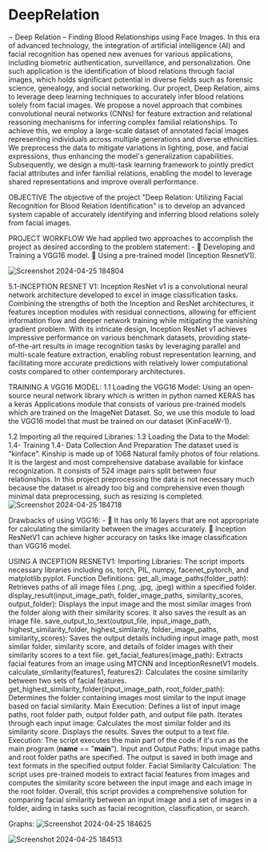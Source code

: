 # DeepRelation

¬ Deep Relation – Finding Blood Relationships using Face Images.
                            In this era of advanced technology, the integration of artificial intelligence (AI) and facial recognition has opened new avenues for various applications, including biometric authentication, surveillance, and personalization. One such application is the identification of blood relations through facial images, which holds significant potential in diverse fields such as forensic science, genealogy, and social networking.
               Our project, Deep Relation, aims to leverage deep learning techniques to accurately infer blood relations solely from facial images. We propose a novel approach that combines convolutional neural networks (CNNs) for feature extraction and relational reasoning mechanisms for inferring complex familial relationships. To achieve this, we employ a large-scale dataset of annotated facial images representing individuals across multiple generations and diverse ethnicities. We preprocess the data to mitigate variations in lighting, pose, and facial expressions, thus enhancing the model's generalization capabilities. Subsequently, we design a multi-task learning framework to jointly predict facial attributes and infer familial relations, enabling the model to leverage shared representations and improve overall performance.


OBJECTIVE
 The objective of the project "Deep Relation: Utilizing Facial Recognition for Blood Relation Identification" is to develop an advanced system capable of accurately identifying and inferring blood relations solely from facial images.

PROJECT WORKFLOW
We had applied two approaches to accomplish the project as desired according to the problem statement: -
	Developing and Training a VGG16 model.
	Using a pre-trained model (Inception ResnetV1).

![Screenshot 2024-04-25 184804](https://github.com/Vandanagoud7075/DeepRelation/assets/136419038/5c9faeeb-fa48-4449-87b1-ced86cb7ad98)


5.1-INCEPTION RESNET V1:
Inception ResNet v1 is a convolutional neural network architecture developed to excel in image classification tasks. Combining the strengths of both the Inception and ResNet architectures, it features inception modules with residual connections, allowing for efficient information flow and deeper network training while mitigating the vanishing gradient problem. With its intricate design, Inception ResNet v1 achieves impressive performance on various benchmark datasets, providing state-of-the-art results in image recognition tasks by leveraging parallel and multi-scale feature extraction, enabling robust representation learning, and facilitating more accurate predictions with relatively lower computational costs compared to other contemporary architectures.

TRAINING A VGG16 MODEL:
1.1	Loading the VGG16 Model:
Using an open-source neural network library which is written in python named KERAS has a keras Applications module that consists of various pre-trained models which are trained on the ImageNet Dataset. So, we use this module to load the VGG16 model that must be trained on our dataset (KinFaceW-1).
   
1.2	Importing all the required Libraries:
1.3	Loading the Data to the Model:
1.4- Training
1.4- Data Collection And Preparation
The dataset used is “kinface”. Kinship is made up of 1068 Natural family photos of four relations. It is the largest and most comprehensive database available for kinface recognization. It consists of 524 image pairs split between four relationships.
In this project preprocessing the data is not necessary much because the dataset is already too big and comprehensive even though minimal data preprocessing, such as resizing is completed.
![Screenshot 2024-04-25 184718](https://github.com/Vandanagoud7075/DeepRelation/assets/136419038/6e503b2f-7539-4088-b835-7d1f63601b1d)


Drawbacks of using VGG16: -
	It has only 16 layers that are not appropriate for calculating the similarity between the images accurately.
	 Inception ResNetV1 can achieve higher accuracy on tasks like image classification than VGG16 model.

USING A INCEPTION RESNETV1:
Importing Libraries: The script imports necessary libraries including os, torch, PIL, numpy, facenet_pytorch, and matplotlib.pyplot.
Function Definitions:
get_all_image_paths(folder_path): Retrieves paths of all image files (.png, .jpg, .jpeg) within a specified folder.
display_result(input_image_path, folder_image_paths, similarity_scores, output_folder): Displays the input image and the most similar images from the folder along with their similarity scores. It also saves the result as an image file.
save_output_to_text(output_file, input_image_path, highest_similarity_folder, highest_similarity, folder_image_paths, similarity_scores): Saves the output details including input image path, most similar folder, similarity score, and details of folder images with their similarity scores to a text file.
get_facial_features(image_path): Extracts facial features from an image using MTCNN and InceptionResnetV1 models.
calculate_similarity(features1, features2): Calculates the cosine similarity between two sets of facial features.
get_highest_similarity_folder(input_image_path, root_folder_path): Determines the folder containing images most similar to the input image based on facial similarity.
Main Execution:
Defines a list of input image paths, root folder path, output folder path, and output file path.
Iterates through each input image:
Calculates the most similar folder and its similarity score.
Displays the results.
Saves the output to a text file.
Execution:
The script executes the main part of the code if it's run as the main program (__name__ == "__main__").
Input and Output Paths:
Input image paths and root folder paths are specified.
The output is saved in both image and text formats in the specified output folder.
Facial Similarity Calculation:
The script uses pre-trained models to extract facial features from images and computes the similarity score between the input image and each image in the root folder.
Overall, this script provides a comprehensive solution for comparing facial similarity between an input image and a set of images in a folder, aiding in tasks such as facial recognition, classification, or search.

Graphs:
![Screenshot 2024-04-25 184625](https://github.com/Vandanagoud7075/DeepRelation/assets/136419038/8c68afab-61bd-49fa-8ede-c8a4353df130)

![Screenshot 2024-04-25 184513](https://github.com/Vandanagoud7075/DeepRelation/assets/136419038/0e9386b2-4b0a-4321-823a-5e3c87f27577)





